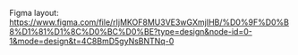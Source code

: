 Figma layout: https://www.figma.com/file/rIjMKOF8MU3VE3wGXmjIHB/%D0%9F%D0%B8%D1%81%D1%8C%D0%BC%D0%BE?type=design&node-id=0-1&mode=design&t=4C8BmD5gyNsBNTNq-0
